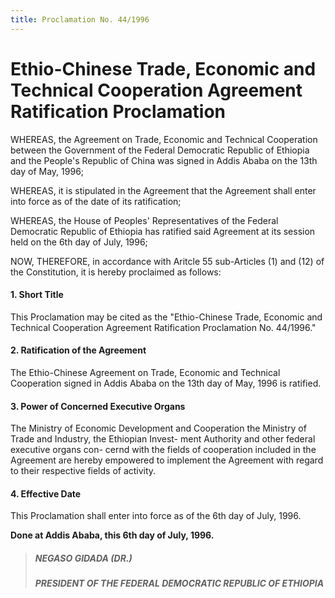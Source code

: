 ```yaml
---
title: Proclamation No. 44/1996
---
```


# Ethio-Chinese Trade, Economic and Technical Cooperation Agreement Ratification Proclamation

WHEREAS, the Agreement on Trade, Economic and Technical Cooperation between the Government of the Federal Democratic Republic of Ethiopia and the People's Republic of China was signed in Addis Ababa on the 13th day of May, 1996;

WHEREAS, it is stipulated in the Agreement that the Agreement shall enter into force as of the date of its ratification;

WHEREAS, the House of Peoples' Representatives of the Federal Democratic Republic of Ethiopia has ratified said Agreement at its session held on the 6th day of July, 1996;

NOW, THEREFORE, in accordance with Aritcle 55 sub-Articles (1) and (12) of the Constitution, it is hereby proclaimed as follows:

#### 1. Short Title

This Proclamation may be cited as the "Ethio-Chinese Trade, Economic and Technical Cooperation Agreement Ratification Proclamation No. 44/1996."

#### 2. Ratification of the Agreement

The Ethio-Chinese Agreement on Trade, Economic and Technical Cooperation signed in Addis Ababa on the 13th day of May, 1996 is ratified.

#### 3. Power of Concerned Executive Organs

The Ministry of Economic Development and Cooperation the Ministry of Trade and Industry, the Ethiopian Invest- ment Authority and other federal executive organs con- cernd with the fields of cooperation included in the Agreement are hereby empowered to implement the Agreement with regard to their respective fields of activity.

#### 4. Effective Date

This Proclamation shall enter into force as of the 6th day of July, 1996.

**Done at Addis Ababa, this 6th day of July, 1996.**

> ##### NEGASO GIDADA (DR.)
>
> ##### PRESIDENT OF THE FEDERAL DEMOCRATIC REPUBLIC OF ETHIOPIA